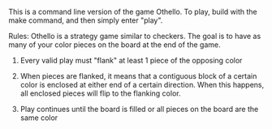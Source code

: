 This is a command line version of the game Othello. To play, build with the
make command, and then simply enter "play".

Rules:
Othello is a strategy game similar to checkers. The goal is to have as many
of your color pieces on the board at the end of the game.

1. Every valid play must "flank" at least 1 piece of the opposing color

2. When pieces are flanked, it means that a contiguous block of a certain color
   is enclosed at either end of a certain direction. When this happens, all
   enclosed pieces will flip to the flanking color.

3. Play continues until the board is filled or all pieces on the board are the
   same color
